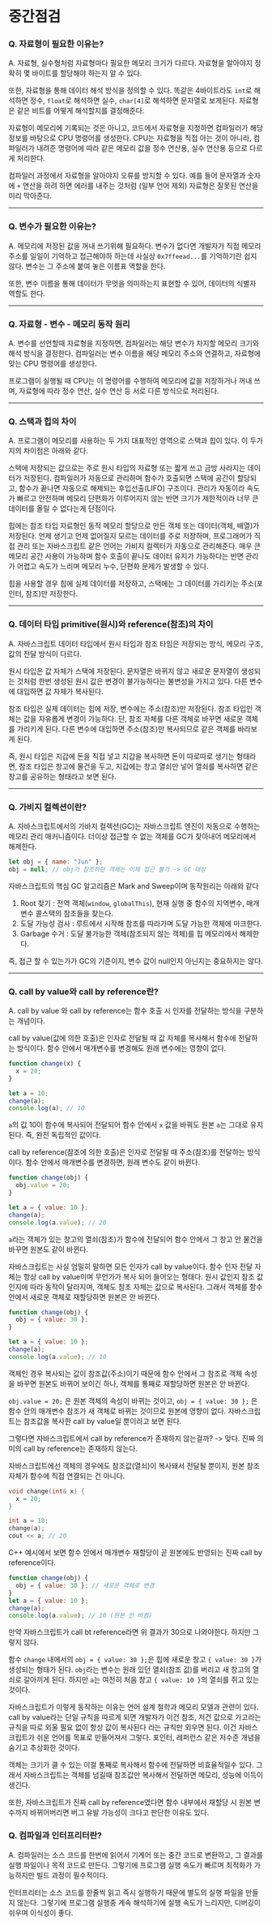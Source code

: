 # 중간점검

### Q. 자료형이 필요한 이유는?

A. 자료형, 실수형처럼 자료형마다 필요한 메모리 크기가 다르다. 자료형을 알아야지 정확히 몇 바이트를 할당해야 하는지 알 수 있다.

또한, 자료형을 통해 데이터 해석 방식을 정의할 수 있다. 똑같은 4바이트라도 `int`로 해석하면 정수, `float`로 해석하면 실수, `char[4]`로 해석하면 문자열로 보게된다. 자료형은 같은 비트를 어떻게 해석할지를 결정해준다.

자료형이 메모리에 기록되는 것은 아니고, 코드에서 자료형을 지정하면 컴파일러가 해당 정보를 바탕으로 CPU 명령어를 생성한다. CPU는 자료형을 직접 아는 것이 아니라, 컴파일러가 내려준 명령어에 따라 같은 메모리 값을 정수 연산용, 실수 연산용 등으로 다르게 처리한다.

컴파일러 과정에서 자료형을 알아야지 오류를 방지할 수 있다. 예를 들어 문자열과 숫자에 `+` 연산을 하려 하면 에러를 내주는 것처럼 (일부 언어 제외) 자료형은 잘못된 연산을 미리 막아준다.

---

### Q. 변수가 필요한 이유는?

A. 메모리에 저장된 값을 꺼내 쓰기위해 필요하다. 변수가 없다면 개발자가 직접 메모리 주소를 일일이 기억하고 접근해야하 하는데 사실상 `0x7ffeead...`를 기억하기란 쉽지 않다. 변수는 그 주소에 붙여 놓은 이름표 역할을 한다.

또한, 변수 이름을 통해 데이터가 무엇을 의미하는지 표현할 수 있어, 데이터의 식별자 역할도 한다.

---

### Q. 자료형 - 변수 - 메모리 동작 원리

A. 변수를 선언할때 자료형을 지정하면, 컴파일러는 해당 변수가 차지할 메모리 크기와 해석 방식을 결정한다. 컴파일러는 변수 이름을 해당 메모리 주소와 연결하고, 자료형에 맞는 CPU 명령어를 생성한다.

프로그램이 실행될 때 CPU는 이 명령어를 수행하여 메모리에 값을 저장하거나 꺼내 쓰며, 자료형에 따라 정수 연산, 실수 연산 등 서로 다른 방식으로 처리된다.

---

### Q. 스택과 힙의 차이

A. 프로그램이 메모리를 사용하는 두 가지 대표적인 영역으로 스택과 힙이 있다. 이 두가지의 차이점은 아래와 같다.

스택에 저장되는 값으로는 주로 원시 타입의 자료형 또는 짧게 쓰고 금방 사라지는 데이터가 저장된다. 컴파일러가 자동으로 관리하며 함수가 호출되면 스택에 공간이 할당되고, 함수가 끝나면 자동으로 해제되는 후입선출(LIFO) 구조이다. 관리가 자동이라 속도가 빠르고 안전하며 메모리 단편화가 이루어지지 않는 반면 크기가 제한적이라 너무 큰 데이터를 올릴 수 없다는게 단점이다.

힙에는 참조 타입 자료형인 동적 메모리 할당으로 만든 객체 또는 데이터(객체, 배열)가 저장된다. 언제 생기고 언제 없어질지 모르는 데이터를 주로 저장하며, 프로그래머가 직접 관리 또는 자바스크립트 같은 언어는 가비지 컬렉터가 자동으로 관리해준다. 매우 큰 메모리 공간 사용이 가능하며 함수 호출이 끝나도 데이터 유지가 가능하다는 반면 관리가 어렵고 속도가 느리며 메모리 누수, 단편화 문제가 발생할 수 있다.

힙을 사용할 경우 힙에 실제 데이터를 저장하고, 스택에는 그 데이터를 가리키는 주소(포인터, 참조)만 저장한다.

---

### Q. 데이터 타입 primitive(원시)와 reference(참조)의 차이

A. 자바스크립트 데이터 타입에서 원시 타입과 참조 타임은 저장되는 방식, 메모리 구조, 값의 전달 방식이 다르다.

원시 타입은 값 자체가 스택에 저장된다. 문자열은 바뀌지 않고 새로운 문자열이 생성되는 것처럼 한번 생성된 원시 값은 변경이 불가능하다는 불변성을 가지고 있다. 다른 변수에 대입하면 값 자체가 복사된다.

참조 타입은 실제 데이터는 힙에 저장, 변수에는 주소(참조)만 저장된다. 참조 타입인 객체는 값을 자유롭게 변경이 가능하다. 단, 참조 자체를 다른 객체로 바꾸면 새로운 객체를 가리키게 된다. 다른 변수에 대입하면 주소(참조)만 복사되므로 같은 객체를 바라보게 된다.

즉, 원시 타입은 지갑에 돈을 직접 넣고 지갑을 복사하면 돈이 따로따로 생기는 형태라면, 참조 타입은 창고에 물건을 두고, 지갑에는 창고 열쇠만 넣어 열쇠를 복사하면 같은 창고를 공유하는 형태라고 보면 된다.

---

### Q. 가비지 컬렉션이란?

A. 자바스크립트에서의 가바지 컬렉션(GC)는 자바스크립트 엔진이 자동으로 수행하는 메모리 관리 매커니즘이다. 더이상 접근할 수 없는 객체를 GC가 찾아내어 메모리에서 해제한다.

```javascript
let obj = { name: "Jun" };
obj = null; // obj가 참조하던 객체는 이제 접근 불가 -> GC 대상
```

자바스크립트의 핵심 GC 알고리즘은 Mark and Sweep이며 동작원리는 아래와 같다

1. Root 찾기 : 전역 객체(`window`, `globalThis`), 현재 실행 중 함수의 지역변수, 매개변수 콜스택의 참조들을 찾는다.
2. 도달 가능성 검사 : 루트에서 시작해 참조를 따라가며 도달 가능한 객체에 마크한다.
3. Garbage 수거 : 도달 불가능한 객체(참조되지 않는 객체)를 힙 메모리에서 해제한다.

즉, 접근 할 수 있는가가 GC의 기준이지, 변수 값이 null인지 아닌지는 중요하지는 않다.

---

### Q. call by value와 call by reference란?

A. call by value 와 call by reference는 함수 호출 시 인자를 전달하는 방식을 구분하는 개념이다.

call by value(값에 의한 호출)은 인자로 전달될 때 값 자체를 복사해서 함수에 전달하는 방식이다. 함수 안에서 매개변수를 변경해도 원래 변수에는 영향이 없다.

```javascript
function change(x) {
  x = 20;
}

let a = 10;
change(a);
console.log(a); // 10
```

`a`의 값 10이 함수에 복사되어 전달되어 함수 안에서 `x` 값을 바꿔도 원본 `a`는 그대로 유지된다. 즉, 완전 독립적인 값이다.

call by reference(참조에 의한 호출)은 인자로 전달될 때 주소(참조)를 전달하는 방식이다. 함수 안에서 매개변수를 변경하면, 원래 변수도 같이 바뀐다.

```javascript
function change(obj) {
  obj.value = 20;
}

let a = { value: 10 };
change(a);
console.log(a.value); // 20
```

`a`라는 객체가 있는 창고의 열쇠(참조)가 함수에 전달되어 함수 안에서 그 창고 안 물건을 바꾸면 원본도 같이 바뀐다.

자바스크립트는 사실 엄밀히 말하면 모든 인자가 call by value이다. 함수 인자 전달 자체는 항상 call by value이며 무언가가 복사 되어 들어오는 형태다. 원시 값인지 참조 값인지에 따라 동작이 달라지며, 객체도 참조 자체는 값으로 복사된다. 그래서 객체를 함수 안에서 새로운 객체로 재할당하면 원본은 안 바뀐다.

```javascript
function change(obj) {
  obj = { value: 30 };
}

let a = { value: 10 };
change(a);
console.log(a.value); // 10
```

객체인 경우 복사되는 값이 참조값(주소)이기 때문에 함수 안에서 그 참조로 객체 속성을 바꾸면 원본도 바뀌어 보이긴 하나, 객체를 통째로 재할당하면 원본은 안 바뀐다.

`obj.value = 20;` 은 원본 객체의 속성이 바뀌는 것이고, `obj = { value: 30 };` 은 함수 안의 매개변수 참조가 새 객체로 바뀌는 것이므로 원본에 영향이 없다. 자바스크립트는 참조값을 복사한 call by value일 뿐이라고 보면 된다.

그렇다면 자바스크립트에서 call by reference가 존재하지 않는걸까? -> 맞다. 진짜 의미의 call by reference는 존재하지 않는다.

자바스크립트에선 객체의 경우에도 참조값(열쇠)이 복사돼서 전달될 뿐이지, 원본 참조 자체가 함수에 직접 연결되는 건 아니다.

```cpp
void change(int& x) {
  x = 20;
}

int a = 10;
change(a);
cout << a; // 20
```

C++ 예시에서 보면 함수 안에서 매개변수 재할당이 곧 원본에도 반영되는 진짜 call by reference이다.

```javascript
function change(obj) {
  obj = { value: 30 }; // 새로운 객체로 변경
}
let a = { value: 10 };
change(a);
console.log(a.value); // 10 (원본 안 바뀜)
```

만약 자바스크립트가 call bt reference라면 위 결과가 30으로 나와야한다. 하지만 그렇지 않다.

함수 `change` 내에서의 `obj = { value: 30 };`은 힙에 새로운 창고 `{ value: 30 }`가 생성되는 형태가 된다. `obj`라는 변수는 원래 있던 열쇠(참조 값)를 버리고 새 창고의 열쇠로 갈아끼게 된다. 하지만 `a`는 여전히 처음 창고 `{ value: 10 }`의 열쇠를 쥐고 있는 것이다.

자바스크립트가 이렇게 동작하는 이유는 언어 설계 철학과 메모리 모델과 관련이 있다. call by value라는 단일 규칙을 따르게 되면 개발자가 이건 참조, 저건 값으로 가고라는 규칙을 따로 외울 필요 없이 항상 값이 복사된다 라는 규칙만 외우면 된다. 이건 자바스크립트가 쉬운 언어를 목표로 만들어져서 그렇다. 포인터, 레퍼런스 같은 저수준 개념을 숨기고 추상화한 것이다.

객체는 크기가 클 수 있는 이걸 통째로 복사해서 함수에 전달하면 비효율적일수 있다. 그래서 자바스크립트는 객체를 넘길때 참조값만 복사해서 전달하면 메모리, 성능에 이득이 생긴다.

또한, 자바스크립트가 진짜 call by reference였다면 함수 내부에서 재할당 시 원본 변수까지 바뀌어버리면 버그 유발 가능성이 크다고 판단한 이유도 있다.

### Q. 컴파일과 인터프리터란?

A. 컴파일러는 소스 코드를 한번에 읽어서 기계어 또는 중간 코드로 변환하고, 그 결과를 실행 파일이나 목적 코드로 만든다. 그렇기에 프로그램 실행 속도가 빠르며 최적화가 가능하지만 빌드 과정이 필수적이다.

인터프리터는 소스 코드를 한줄씩 읽고 즉시 실행하기 때문에 별도의 실행 파일을 만들지 않는다. 그렇기에 프로그램 실행중 계속 해석하기에 실행 속도가 느리지만, 디버깅이 쉬우며 이식성이 좋다.
